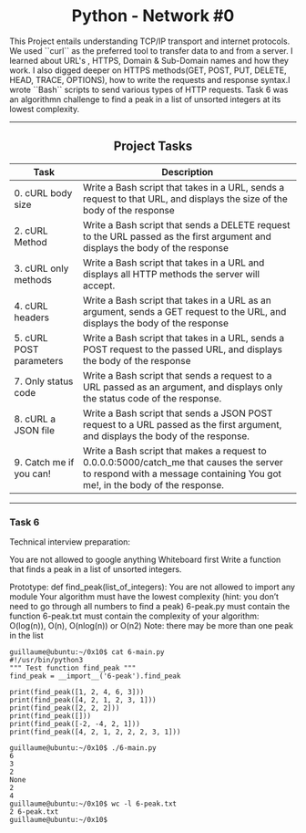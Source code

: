 <center> <h1>Python - Network #0</h1> </center>
This Project entails understanding TCP/IP transport and internet protocols. We used ``curl`` as the preferred tool to transfer data to and from a server. I learned about URL's , HTTPS, Domain & Sub-Domain names and how they work. I also digged deeper on HTTPS methods(GET, POST, PUT, DELETE, HEAD, TRACE, OPTIONS), how to write the requests and response syntax.I wrote ``Bash`` scripts to send various types of HTTP requests. Task 6 was an algorithmn challenge to find a peak in a list of unsorted integers at its lowest complexity.

---
<center> <h2>Project Tasks</h2> </center>

| Task | Description |
| ---- | ----------- |
| 0. cURL body size | Write a Bash script that takes in a URL, sends a request to that URL, and displays the size of the body of the response |
| 2. cURL Method | Write a Bash script that sends a DELETE request to the URL passed as the first argument and displays the body of the response |
| 3. cURL only methods | Write a Bash script that takes in a URL and displays all HTTP methods the server will accept. |
| 4. cURL headers | Write a Bash script that takes in a URL as an argument, sends a GET request to the URL, and displays the body of the response |
| 5. cURL POST parameters | Write a Bash script that takes in a URL, sends a POST request to the passed URL, and displays the body of the response |
| 7. Only status code | Write a Bash script that sends a request to a URL passed as an argument, and displays only the status code of the response. |
| 8. cURL a JSON file | Write a Bash script that sends a JSON POST request to a URL passed as the first argument, and displays the body of the response. |
| 9. Catch me if you can! | Write a Bash script that makes a request to 0.0.0.0:5000/catch_me that causes the server to respond with a message containing You got me!, in the body of the response. |

---

### Task 6
Technical interview preparation:

You are not allowed to google anything
Whiteboard first
Write a function that finds a peak in a list of unsorted integers.

Prototype: def find_peak(list_of_integers):
You are not allowed to import any module
Your algorithm must have the lowest complexity (hint: you don’t need to go through all numbers to find a peak)
6-peak.py must contain the function
6-peak.txt must contain the complexity of your algorithm: O(log(n)), O(n), O(nlog(n)) or O(n2)
Note: there may be more than one peak in the list
~~~
guillaume@ubuntu:~/0x10$ cat 6-main.py
#!/usr/bin/python3
""" Test function find_peak """
find_peak = __import__('6-peak').find_peak

print(find_peak([1, 2, 4, 6, 3]))
print(find_peak([4, 2, 1, 2, 3, 1]))
print(find_peak([2, 2, 2]))
print(find_peak([]))
print(find_peak([-2, -4, 2, 1]))
print(find_peak([4, 2, 1, 2, 2, 2, 3, 1]))

guillaume@ubuntu:~/0x10$ ./6-main.py
6
3
2
None
2
4
guillaume@ubuntu:~/0x10$ wc -l 6-peak.txt
2 6-peak.txt
guillaume@ubuntu:~/0x10$
~~~
